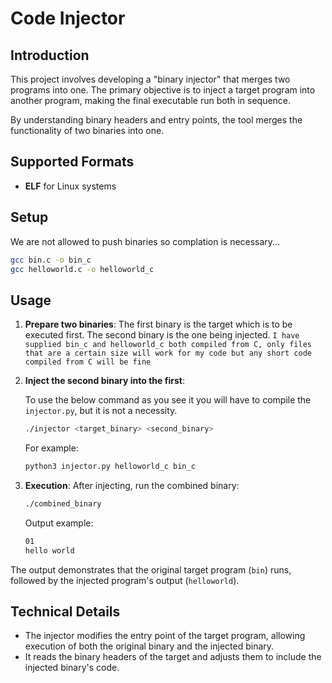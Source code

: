 # Code Injector

## Introduction

This project involves developing a "binary injector" that merges two programs into one. The primary objective is to inject a target program into another program, making the final executable run both in sequence.

By understanding binary headers and entry points, the tool merges the functionality of two binaries into one.

## Supported Formats

- **ELF** for Linux systems
  
## Setup

   We are not allowed to push binaries so complation is necessary...

   ```bash
   gcc bin.c -o bin_c
   gcc helloworld.c -o helloworld_c
   ```

## Usage

1. **Prepare two binaries**: The first binary is the target which is to be executed first. The second binary is the one being injected. `I have supplied bin_c and helloworld_c both compiled from C, only files that are a certain size will work for my code but any short code compiled from C will be fine`

2. **Inject the second binary into the first**:

   To use the below command as you see it you will have to compile the `injector.py`, but it is not a necessity.

   ```bash
   ./injector <target_binary> <second_binary>
   ```

   For example:

   ```bash
   python3 injector.py helloworld_c bin_c
   ```

3. **Execution**: After injecting, run the combined binary:

   ```bash
   ./combined_binary
   ```

   Output example:

   ```bash
   01
   hello world
   ```

The output demonstrates that the original target program (`bin`) runs, followed by the injected program's output (`helloworld`).

## Technical Details

- The injector modifies the entry point of the target program, allowing execution of both the original binary and the injected binary.
- It reads the binary headers of the target and adjusts them to include the injected binary's code.
